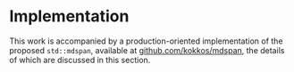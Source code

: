 
Implementation
==============

This work is accompanied by a production-oriented implementation of the proposed `std::mdspan`, available at [github.com/kokkos/mdspan](https://github.com/kokkos/mdspan), the details of which are discussed in this section.
